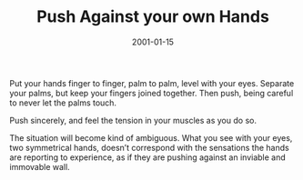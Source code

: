﻿---
layout: default
title: "Push Against your own Hands"
artist: "Roger-Pol Droit"
description: "from <i>101 Expériences de Philosophie Quotidienne</i> | <i>Translated from French</i>"
group: "Solo"
date: 2001-01-15
indexed: 2018-06-04
---
Put your hands finger to finger, palm to palm, level with your eyes. Separate your palms, but keep your fingers joined together. Then push, being careful to never let the palms touch.

Push sincerely, and feel the tension in your muscles as you do so. 

The situation will become kind of ambiguous. What you see with your eyes, two symmetrical hands, doesn’t correspond with the sensations the hands are reporting to experience, as if they are pushing against an inviable and immovable wall.
